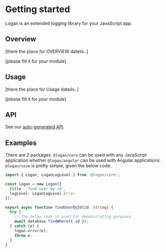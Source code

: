 # Getting started
 
Logan is an extended logging library for your JavaScript app.

## Overview

[there the place for OVERVIEW dateils..]

[please fill it for your module]

## Usage

[there the place for Usage dateils..]

[please fill it for your module]   

## API

See our [auto-generated API](api).

## Examples

There are 2 packages. `@logan/core` can be used with any JavaScript application whether `@logan/angular` can be used with Angular applications. `@logan/core` is pretty simple, given the below code:

```ts
import { Logan, LoganLogLevel } from '@logan/core';

const logan = new Logan({
  title: 'find-user-by-id',
  logLevel: LoganLogLevel.Error
});

export async function findUserById(id: string) {
  try {
    // The below code is used for demonstrating purposes
    await database.findWhere({ id });
  } catch (e) {
    logan.error(e);
    throw e;
  }
}
```
